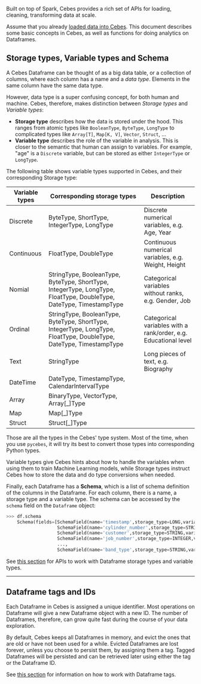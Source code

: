 Built on top of Spark, Cebes provides a rich set of APIs for loading, cleaning, transforming data at scale.

Assume that you already [loaded data into Cebes](session_load_data.md). This document describes
some basic concepts in Cebes, as well as functions for doing analytics on Dataframes.

<a name="cebes-types"></a>
## Storage types, Variable types and Schema

A Cebes Dataframe can be thought of as a big data table, or a collection of columns, 
where each column has a name and a _data type_. Elements in the same column have the same data type.

However, data type is a super confusing concept, for both human and machine. Cebes, therefore, makes 
distinction between _Storage types_ and _Variable types_:

- **Storage type** describes how the data is stored under the hood. This ranges from atomic types 
 like `BooleanType`, `ByteType`, `LongType` to complicated types like `Array[T]`, `Map[K, V]`, 
 `Vector`, `Struct`, ...
- **Variable type** describes the role of the variable in analysis. This is closer to the semantic
 that human can assign to variables. For example, "age" is a `Discrete` variable, but can be stored
 as either `IntegerType` or `LongType`.
 
The following table shows variable types supported in Cebes, and their corresponding Storage type:

| Variable types 	| Corresponding storage types                                                                                         	| Description                                                     	|
|----------------	|---------------------------------------------------------------------------------------------------------------------	|-----------------------------------------------------------------	|
| Discrete       	| ByteType, ShortType, IntegerType, LongType                                                                          	| Discrete numerical variables, e.g. Age, Year                    	|
| Continuous     	| FloatType, DoubleType                                                                                               	| Continuous numerical variables, e.g. Weight, Height             	|
| Nomial         	| StringType, BooleanType, ByteType, ShortType, IntegerType, LongType, FloatType, DoubleType, DateType, TimestampType 	| Categorical variables without ranks, e.g. Gender, Job           	|
| Ordinal        	| StringType, BooleanType, ByteType, ShortType, IntegerType, LongType, FloatType, DoubleType, DateType, TimestampType 	| Categorical variables with a rank/order, e.g. Educational level 	|
| Text           	| StringType                                                                                                          	| Long pieces of text, e.g. Biography                             	|
| DateTime       	| DateType, TimestampType, CalendarIntervalType                                                                       	|                                                                 	|
| Array          	| BinaryType, VectorType, Array[_]Type                                                                                	|                                                                 	|
| Map            	| Map[_]Type                                                                                                          	|                                                                 	|
| Struct         	| Struct[_]Type                                                                                                       	|                                                                 	|

Those are all the types in the Cebes' type system. Most of the time, when you use `pycebes`, it 
will try its best to convert those types into corresponding Python types.

Variable types give Cebes hints about how to handle the variables when using them to train 
Machine Learning models, while Storage types instruct Cebes how to store the data and do type
conversions when needed. 

Finally, each Dataframe has a **Schema**, which is a list of schema definition of the columns
in the Dataframe. For each column, there is a name, a storage type and a variable type. The 
schema can be accessed by the `schema` field on the `Dataframe` object:

```python
>>> df.schema
    Schema(fields=[SchemaField(name='timestamp',storage_type=LONG,variable_type=DISCRETE),
                   SchemaField(name='cylinder_number',storage_type=STRING,variable_type=TEXT),
                   SchemaField(name='customer',storage_type=STRING,variable_type=TEXT),
                   SchemaField(name='job_number',storage_type=INTEGER,variable_type=DISCRETE),
                   ...,
                   SchemaField(name='band_type',storage_type=STRING,variable_type=TEXT)])
```

See [this section](dataframe_guide.md#working-with-types) for APIs to work with Dataframe 
storage types and variable types.

---
## Dataframe tags and IDs

Each Dataframe in Cebes is assigned a unique identifier. Most operations on Dataframe will 
give a new Dataframe object with a new ID. The number of Dataframes, therefore, can grow 
quite fast during the course of your data exploration.

By default, Cebes keeps all Dataframes in memory, and evict the ones that are old or have 
not been used for a while. Evicted Dataframes are lost forever, unless you choose to persist 
them, by assigning them a tag. Tagged Dataframes will be persisted and can be retrieved later
using either the tag or the Dataframe ID.

See [this section](session_df.md) for information on how to work with Dataframe tags.
